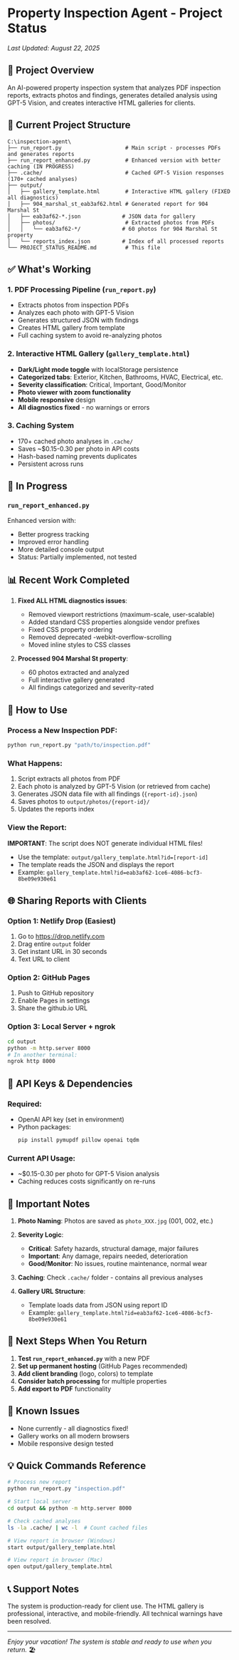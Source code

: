 # Property Inspection Agent - Project Status
*Last Updated: August 22, 2025*

## 🎯 Project Overview
An AI-powered property inspection system that analyzes PDF inspection reports, extracts photos and findings, generates detailed analysis using GPT-5 Vision, and creates interactive HTML galleries for clients.

## 📁 Current Project Structure
```
C:\inspection-agent\
├── run_report.py                    # Main script - processes PDFs and generates reports
├── run_report_enhanced.py           # Enhanced version with better caching (IN PROGRESS)
├── .cache/                          # Cached GPT-5 Vision responses (170+ cached analyses)
├── output/
│   ├── gallery_template.html        # Interactive HTML gallery (FIXED all diagnostics)
│   ├── 904_marshal_st_eab3af62.html # Generated report for 904 Marshal St
│   ├── eab3af62-*.json             # JSON data for gallery
│   ├── photos/                      # Extracted photos from PDFs
│   │   └── eab3af62-*/             # 60 photos for 904 Marshal St property
│   └── reports_index.json          # Index of all processed reports
└── PROJECT_STATUS_README.md         # This file
```

## ✅ What's Working

### 1. **PDF Processing Pipeline** (`run_report.py`)
- Extracts photos from inspection PDFs
- Analyzes each photo with GPT-5 Vision
- Generates structured JSON with findings
- Creates HTML gallery from template
- Full caching system to avoid re-analyzing photos

### 2. **Interactive HTML Gallery** (`gallery_template.html`)
- **Dark/Light mode toggle** with localStorage persistence
- **Categorized tabs**: Exterior, Kitchen, Bathrooms, HVAC, Electrical, etc.
- **Severity classification**: Critical, Important, Good/Monitor
- **Photo viewer with zoom functionality**
- **Mobile responsive** design
- **All diagnostics fixed** - no warnings or errors

### 3. **Caching System**
- 170+ cached photo analyses in `.cache/`
- Saves ~$0.15-0.30 per photo in API costs
- Hash-based naming prevents duplicates
- Persistent across runs

## 🚧 In Progress

### `run_report_enhanced.py`
Enhanced version with:
- Better progress tracking
- Improved error handling
- More detailed console output
- Status: Partially implemented, not tested

## 📊 Recent Work Completed

1. **Fixed ALL HTML diagnostics issues**:
   - Removed viewport restrictions (maximum-scale, user-scalable)
   - Added standard CSS properties alongside vendor prefixes
   - Fixed CSS property ordering
   - Removed deprecated -webkit-overflow-scrolling
   - Moved inline styles to CSS classes

2. **Processed 904 Marshal St property**:
   - 60 photos extracted and analyzed
   - Full interactive gallery generated
   - All findings categorized and severity-rated

## 🚀 How to Use

### Process a New Inspection PDF:
```bash
python run_report.py "path/to/inspection.pdf"
```

### What Happens:
1. Script extracts all photos from PDF
2. Each photo is analyzed by GPT-5 Vision (or retrieved from cache)
3. Generates JSON data file with all findings (`{report-id}.json`)
4. Saves photos to `output/photos/{report-id}/`
5. Updates the reports index

### View the Report:
**IMPORTANT**: The script does NOT generate individual HTML files!
- Use the template: `output/gallery_template.html?id=[report-id]`
- The template reads the JSON and displays the report
- Example: `gallery_template.html?id=eab3af62-1ce6-4086-bcf3-8be09e930e61`

## 🌐 Sharing Reports with Clients

### Option 1: Netlify Drop (Easiest)
1. Go to https://drop.netlify.com
2. Drag entire `output` folder
3. Get instant URL in 30 seconds
4. Text URL to client

### Option 2: GitHub Pages
1. Push to GitHub repository
2. Enable Pages in settings
3. Share the github.io URL

### Option 3: Local Server + ngrok
```bash
cd output
python -m http.server 8000
# In another terminal:
ngrok http 8000
```

## 🔑 API Keys & Dependencies

### Required:
- OpenAI API key (set in environment)
- Python packages:
  ```bash
  pip install pymupdf pillow openai tqdm
  ```

### Current API Usage:
- ~$0.15-0.30 per photo for GPT-5 Vision analysis
- Caching reduces costs significantly on re-runs

## 📝 Important Notes

1. **Photo Naming**: Photos are saved as `photo_XXX.jpg` (001, 002, etc.)

2. **Severity Logic**:
   - **Critical**: Safety hazards, structural damage, major failures
   - **Important**: Any damage, repairs needed, deterioration
   - **Good/Monitor**: No issues, routine maintenance, normal wear

3. **Caching**: Check `.cache/` folder - contains all previous analyses

4. **Gallery URL Structure**: 
   - Template loads data from JSON using report ID
   - Example: `gallery_template.html?id=eab3af62-1ce6-4086-bcf3-8be09e930e61`

## 🎯 Next Steps When You Return

1. **Test `run_report_enhanced.py`** with a new PDF
2. **Set up permanent hosting** (GitHub Pages recommended)
3. **Add client branding** (logo, colors) to template
4. **Consider batch processing** for multiple properties
5. **Add export to PDF** functionality

## 🐛 Known Issues

- None currently - all diagnostics fixed!
- Gallery works on all modern browsers
- Mobile responsive design tested

## 💡 Quick Commands Reference

```bash
# Process new report
python run_report.py "inspection.pdf"

# Start local server
cd output && python -m http.server 8000

# Check cached analyses
ls -la .cache/ | wc -l  # Count cached files

# View report in browser (Windows)
start output/gallery_template.html

# View report in browser (Mac)
open output/gallery_template.html
```

## 📞 Support Notes

The system is production-ready for client use. The HTML gallery is professional, interactive, and mobile-friendly. All technical warnings have been resolved.

---

*Enjoy your vacation! The system is stable and ready to use when you return.* 🏖️